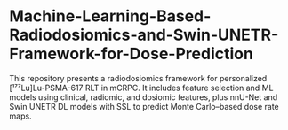 # Machine-Learning-Based-Radiodosiomics-and-Swin-UNETR-Framework-for-Dose-Prediction
This repository presents a radiodosiomics framework for personalized [¹⁷⁷Lu]Lu-PSMA-617 RLT in mCRPC. It includes feature selection and ML models using clinical, radiomic, and dosiomic features, plus nnU-Net and Swin UNETR DL models with SSL to predict Monte Carlo–based dose rate maps.
